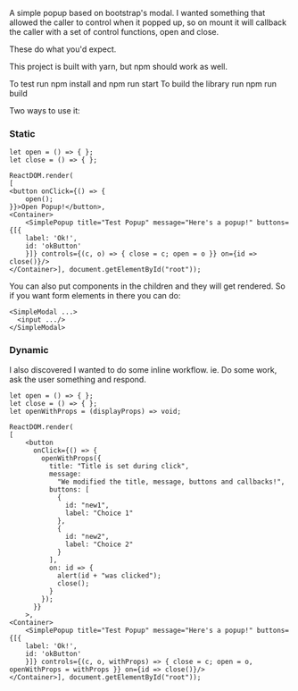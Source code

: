 A simple popup based on bootstrap's modal. I wanted something that allowed the caller to control when it popped up, so on mount it will callback the caller with a set of control functions, open and close.

These do what you'd expect.

This project is built with yarn, but npm should work as well.

To test run npm install and npm run start
To build the library run npm run build

Two ways to use it:
### Static 

```
let open = () => { };
let close = () => { };

ReactDOM.render(
[
<button onClick={() => {
    open();
}}>Open Popup!</button>,
<Container>
    <SimplePopup title="Test Popup" message="Here's a popup!" buttons={[{
    label: 'Ok!',
    id: 'okButton'
    }]} controls={(c, o) => { close = c; open = o }} on={id => close()}/>
</Container>], document.getElementById("root"));
```

You can also put components in the children and they will get rendered. So if you want form elements in there you can do:

```
<SimpleModal ...>
  <input .../>
</SimpleModal>
```

### Dynamic 

I also discovered I wanted to do some inline workflow. ie. Do some work, ask the user something and respond.

```
let open = () => { };
let close = () => { };
let openWithProps = (displayProps) => void;

ReactDOM.render(
[
    <button
      onClick={() => {
        openWithProps({
          title: "Title is set during click",
          message:
            "We modified the title, message, buttons and callbacks!",
          buttons: [
            {
              id: "new1",
              label: "Choice 1"
            },
            {
              id: "new2",
              label: "Choice 2"
            }
          ],
          on: id => {
            alert(id + "was clicked");
            close();
          }
        });
      }}
    >,
<Container>
    <SimplePopup title="Test Popup" message="Here's a popup!" buttons={[{
    label: 'Ok!',
    id: 'okButton'
    }]} controls={(c, o, withProps) => { close = c; open = o, openWithProps = withProps }} on={id => close()}/>
</Container>], document.getElementById("root"));
```
